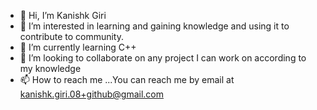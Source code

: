 - 👋 Hi, I’m Kanishk Giri
- 👀 I’m interested in learning and gaining knowledge and using it to contribute to community.
- 🌱 I’m currently learning C++
- 💞️ I’m looking to collaborate on any project I can work on according to my knowledge
- 📫 How to reach me ...You can reach me by email at kanishk.giri.08+github@gmail.com

<!---
kanishkgiri/kanishkgiri is a ✨ special ✨ repository because its `README.md` (this file) appears on your GitHub profile.
You can click the Preview link to take a look at your changes.
--->

